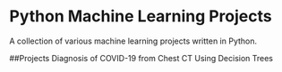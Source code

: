 # Python Machine Learning Projects
A collection of various machine learning projects written in Python.

##Projects
Diagnosis of COVID-19 from Chest CT Using Decision Trees


